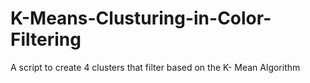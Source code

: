 # K-Means-Clusturing-in-Color-Filtering
A script to create 4 clusters that filter based on the K- Mean Algorithm
